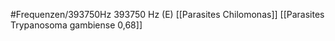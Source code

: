 #Frequenzen/393750Hz
393750 Hz (E)
[[Parasites Chilomonas]]
[[Parasites Trypanosoma gambiense 0,68]]
